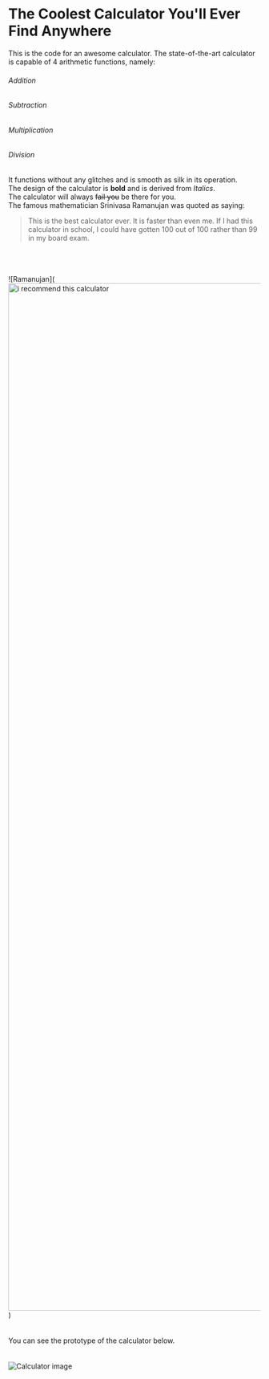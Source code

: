 # The Coolest Calculator You'll Ever Find Anywhere
This is the code for an awesome calculator. The state-of-the-art calculator is capable of 4 arithmetic functions, namely:
###### Addition
###### Subtraction
###### Multiplication
###### Division
It functions without any glitches and is smooth as silk in its operation.<br>
The design of the calculator is **bold** and is derived from *Italics*.<br>
The calculator will always ~~fail you~~ be there for you.<br>
The famous mathematician Srinivasa Ramanujan was quoted as saying:<br>

>This is the best calculator ever. It is faster than even me. If I had this calculator in school, I could have gotten 100 out of 100 rather than 99 in my board exam.<br>

<br><br><br>
![Ramanujan](<a data-flickr-embed="true" href="https://www.flickr.com/photos/194658026@N03/51759739672/in/dateposted-public/" title="i recommend this calculator"><img src="https://live.staticflickr.com/65535/51759739672_5778e76505_k.jpg" width="1448" height="2048" alt="i recommend this calculator"></a><script async src="//embedr.flickr.com/assets/client-code.js" charset="utf-8"></script>)
<br><br><br>
You can see the prototype of the calculator below.
<br><br><br>
![Calculator image](https://www.kidinn.com/f/13790/137900292/casio-ms-20uc-lb-calculator.jpg)
